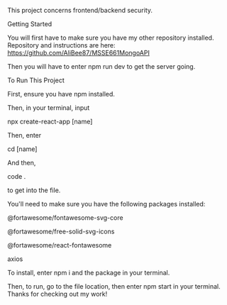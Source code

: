 This project concerns frontend/backend security. 

Getting Started

You will first have to make sure you have my other repository installed. Repository and instructions are here: https://github.com/AliBee87/MSSE661MongoAPI

Then you will have to enter npm run dev to get the server going.

To Run This Project

First, ensure you have npm installed.

Then, in your terminal, input

 npx create-react-app [name]
 
Then, enter

cd [name]

And then,

code .

to get into the file.

You'll need to make sure you have the following packages installed:

 @fortawesome/fontawesome-svg-core

 @fortawesome/free-solid-svg-icons
 
 @fortawesome/react-fontawesome
 
 axios
 
To install, enter npm i and the package in your terminal.

Then, to run, go to the file location, then enter npm start in your terminal. Thanks for checking out my work!
